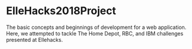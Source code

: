 # ElleHacks2018Project
The basic concepts and beginnings of development for a web application.
Here, we attempted to tackle The Home Depot, RBC, and IBM challenges presented at Ellehacks.
